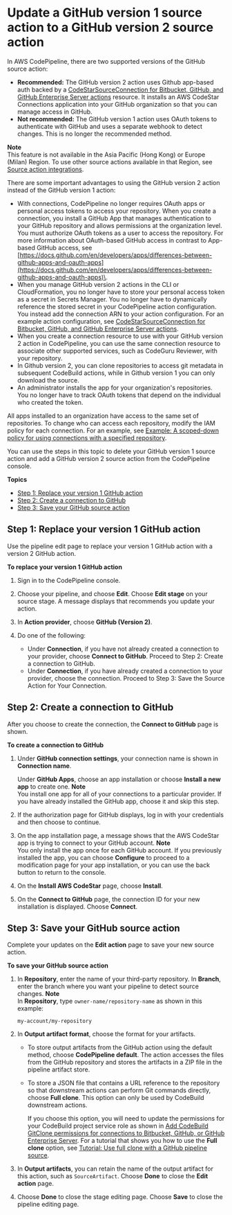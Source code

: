 # Update a GitHub version 1 source action to a GitHub version 2 source action<a name="update-github-action-connections"></a>

In AWS CodePipeline, there are two supported versions of the GitHub source action:
+ **Recommended:** The GitHub version 2 action uses Github app\-based auth backed by a [CodeStarSourceConnection for Bitbucket, GitHub, and GitHub Enterprise Server actions](action-reference-CodestarConnectionSource.md) resource\. It installs an AWS CodeStar Connections application into your GitHub organization so that you can manage access in GitHub\.
+ **Not recommended:** The GitHub version 1 action uses OAuth tokens to authenticate with GitHub and uses a separate webhook to detect changes\. This is no longer the recommended method\.

**Note**  
This feature is not available in the Asia Pacific \(Hong Kong\) or Europe \(Milan\) Region\. To use other source actions available in that Region, see [Source action integrations](integrations-action-type.md#integrations-source)\.

There are some important advantages to using the GitHub version 2 action instead of the GitHub version 1 action:
+ With connections, CodePipeline no longer requires OAuth apps or personal access tokens to access your repository\. When you create a connection, you install a GitHub App that manages authentication to your GitHub repository and allows permissions at the organization level\. You must authorize OAuth tokens as a user to access the repository\. For more information about OAuth\-based GitHub access in contrast to App\-based GitHub access, see [https://docs.github.com/en/developers/apps/differences-between-github-apps-and-oauth-apps](https://docs.github.com/en/developers/apps/differences-between-github-apps-and-oauth-apps)\.
+ When you manage GitHub version 2 actions in the CLI or CloudFormation, you no longer have to store your personal access token as a secret in Secrets Manager\. You no longer have to dynamically reference the stored secret in your CodePipeline action configuration\. You instead add the connection ARN to your action configuration\. For an example action configuration, see [CodeStarSourceConnection for Bitbucket, GitHub, and GitHub Enterprise Server actions](action-reference-CodestarConnectionSource.md)\.
+ When you create a connection resource to use with your GitHub version 2 action in CodePipeline, you can use the same connection resource to associate other supported services, such as CodeGuru Reviewer, with your repository\.
+ In Github version 2, you can clone repositories to access git metadata in subsequent CodeBuild actions, while in Github version 1 you can only download the source\.
+ An administrator installs the app for your organization's repositories\. You no longer have to track OAuth tokens that depend on the individual who created the token\.

All apps installed to an organization have access to the same set of repositories\. To change who can access each repository, modify the IAM policy for each connection\. For an example, see [Example: A scoped\-down policy for using connections with a specified repository](https://docs.aws.amazon.com/dtconsole/latest/userguide/security_iam_id-based-policy-examples-connections.html#security_iam_id-based-policy-examples-connections-reposcope)\.

You can use the steps in this topic to delete your GitHub version 1 source action and add a GitHub version 2 source action from the CodePipeline console\.

**Topics**
+ [Step 1: Replace your version 1 GitHub action](#connections-pipelines-github-action)
+ [Step 2: Create a connection to GitHub](#connections-pipelines-github-create)
+ [Step 3: Save your GitHub source action](#connections-pipelines-github-save)

## Step 1: Replace your version 1 GitHub action<a name="connections-pipelines-github-action"></a>

Use the pipeline edit page to replace your version 1 GitHub action with a version 2 GitHub action\.

**To replace your version 1 GitHub action**

1. Sign in to the CodePipeline console\.

1. Choose your pipeline, and choose **Edit**\. Choose **Edit stage** on your source stage\. A message displays that recommends you update your action\.

1. In **Action provider**, choose **GitHub \(Version 2\)**\.

1. Do one of the following:
   + Under **Connection**, if you have not already created a connection to your provider, choose **Connect to GitHub**\. Proceed to Step 2: Create a connection to GitHub\.
   + Under **Connection**, if you have already created a connection to your provider, choose the connection\. Proceed to Step 3: Save the Source Action for Your Connection\.

## Step 2: Create a connection to GitHub<a name="connections-pipelines-github-create"></a>

After you choose to create the connection, the **Connect to GitHub** page is shown\.

**To create a connection to GitHub**

1. Under **GitHub connection settings**, your connection name is shown in **Connection name**\.

   Under **GitHub Apps**, choose an app installation or choose **Install a new app** to create one\.
**Note**  
You install one app for all of your connections to a particular provider\. If you have already installed the GitHub app, choose it and skip this step\.

1. If the authorization page for GitHub displays, log in with your credentials and then choose to continue\.

1. On the app installation page, a message shows that the AWS CodeStar app is trying to connect to your GitHub account\.
**Note**  
You only install the app once for each GitHub account\. If you previously installed the app, you can choose **Configure** to proceed to a modification page for your app installation, or you can use the back button to return to the console\.

1. On the **Install AWS CodeStar** page, choose **Install**\.

1. On the **Connect to GitHub** page, the connection ID for your new installation is displayed\. Choose **Connect**\.

## Step 3: Save your GitHub source action<a name="connections-pipelines-github-save"></a>

Complete your updates on the **Edit action** page to save your new source action\.

**To save your GitHub source action**

1. In **Repository**, enter the name of your third\-party repository\. In **Branch**, enter the branch where you want your pipeline to detect source changes\.
**Note**  
In **Repository**, type `owner-name/repository-name` as shown in this example:   

   ```
   my-account/my-repository
   ```

1. In **Output artifact format**, choose the format for your artifacts\. 
   + To store output artifacts from the GitHub action using the default method, choose **CodePipeline default**\. The action accesses the files from the GitHub repository and stores the artifacts in a ZIP file in the pipeline artifact store\.
   + To store a JSON file that contains a URL reference to the repository so that downstream actions can perform Git commands directly, choose **Full clone**\. This option can only be used by CodeBuild downstream actions\.

     If you choose this option, you will need to update the permissions for your CodeBuild project service role as shown in [Add CodeBuild GitClone permissions for connections to Bitbucket, GitHub, or GitHub Enterprise Server](troubleshooting.md#codebuild-role-connections)\. For a tutorial that shows you how to use the **Full clone** option, see [Tutorial: Use full clone with a GitHub pipeline source](tutorials-github-gitclone.md)\.

1. In **Output artifacts**, you can retain the name of the output artifact for this action, such as `SourceArtifact`\. Choose **Done** to close the **Edit action** page\.

1. Choose **Done** to close the stage editing page\. Choose **Save** to close the pipeline editing page\.